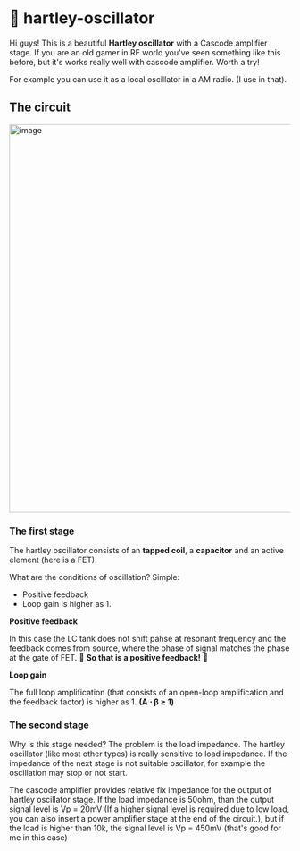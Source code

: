 # 🚀 hartley-oscillator

Hi guys! This is a beautiful **Hartley oscillator** with a Cascode amplifier stage. If you are an old gamer in RF world you've seen something like this before, but it's works really well with cascode amplifier. Worth a try!

For example you can use it as a local oscillator in a AM radio. (I use in that).

## The circuit

<img width="960" height="695" alt="image" src="https://github.com/user-attachments/assets/d57524b3-57c9-4977-8a97-adacd04f9939" />

### The first stage 

The hartley oscillator consists of an **tapped coil**, a **capacitor** and an active element (here is a FET). 

What are the conditions of oscillation? Simple:

- Positive feedback
- Loop gain is higher as 1.

**Positive feedback**

In this case the LC tank does not shift pahse at resonant frequency and the feedback comes from source, where the phase of signal matches the phase at the gate of FET. 🖤 **So that is a positive feedback!** 🖤

**Loop gain**

The full loop amplification (that consists of an open-loop amplification and the feedback factor) is higher as 1. **(A ⋅ β ≥ 1)** 

### The second stage

Why is this stage needed? The problem is the load impedance. The hartley oscillator (like most other types) is really sensitive to load impedance. If the impedance of the next stage is not suitable oscillator, for example the oscillation may stop or not start.

The cascode amplifier provides relative fix impedance for the output of hartley oscillator stage. If the load impedance is 50ohm, than the output signal level is Vp = 20mV (If a higher signal level is required due to low load, you can also insert a power amplifier stage at the end of the circuit.), but if the load is higher than 10k, the signal level is Vp = 450mV (that's good for me in this case)




